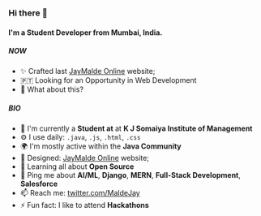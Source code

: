 ### Hi there 👋

#### I'm a Student Developer from Mumbai, India.

##### NOW

- ✨ Crafted last [JayMalde Online](https://jaymalde1.github.io/JayMalde1/) website;
- 🇵🇹 Looking for an Opportunity in Web Development
- 🍑 What about this?

##### BIO

- 🏢 I'm currently a **Student at** at **K J Somaiya Institute of Management**
- ⚙️ I use daily: `.java`, `.js`, `.html`, `.css`
- 🌍 I'm mostly active within the **Java Community**
- 💅 Designed: [JayMalde Online](https://jaymalde1.github.io/JayMalde1/) website;
- 🌱 Learning all about **Open Source**
- 💬 Ping me about **AI/ML**, **Django**, **MERN**, **Full-Stack Development**, **Salesforce**
- 📫 Reach me: [twitter.com/MaldeJay](https://twitter.com/maldejay)
- ⚡️ Fun fact: I like to attend **Hackathons**
